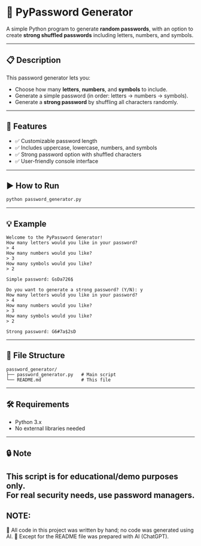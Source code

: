 
# 🔐 PyPassword Generator

A simple Python program to generate **random passwords**, with an option to create **strong shuffled passwords** including letters, numbers, and symbols.

---

## 📋 Description

This password generator lets you:

- Choose how many **letters**, **numbers**, and **symbols** to include.
- Generate a simple password (in order: letters → numbers → symbols).
- Generate a **strong password** by shuffling all characters randomly.

---

## 🚀 Features

- ✅ Customizable password length
- ✅ Includes uppercase, lowercase, numbers, and symbols
- ✅ Strong password option with shuffled characters
- ✅ User-friendly console interface

---

## ▶️ How to Run

```bash
python password_generator.py
```

---

## 💡 Example

```
Welcome to the PyPassword Generator!
How many letters would you like in your password?
> 4
How many numbers would you like?
> 3
How many symbols would you like?
> 2

Simple password: GsDa726$

Do you want to generate a strong password? (Y/N): y
How many letters would you like in your password?
> 4
How many numbers would you like?
> 3
How many symbols would you like?
> 2

Strong password: G6#7a$2sD
```

---

## 📁 File Structure

```
password_generator/
├── password_generator.py   # Main script
└── README.md               # This file
```

---

## 🛠 Requirements

- Python 3.x
- No external libraries needed

---

## 🔒 Note

This script is for **educational/demo purposes** only.  
For real security needs, use password managers.
---


## NOTE:
📌 All code in this project was written by hand; no code was generated using AI.
📘 Except for the README file was prepared with AI (ChatGPT).
